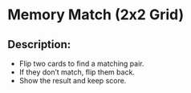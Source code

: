 # Memory Match (2x2 Grid)

## Description: 
* Flip two cards to find a matching pair.
* If they don’t match, flip them back.
* Show the result and keep score.